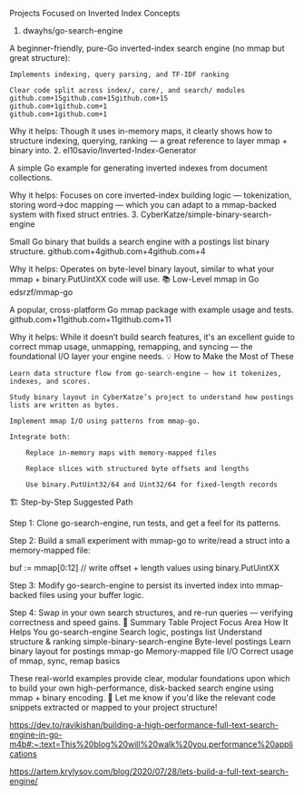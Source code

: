 Projects Focused on Inverted Index Concepts
1. dwayhs/go-search-engine

A beginner-friendly, pure-Go inverted-index search engine (no mmap but great structure):

    Implements indexing, query parsing, and TF-IDF ranking

    Clear code split across index/, core/, and search/ modules
    github.com+15github.com+15github.com+15
    github.com+1github.com+1
    github.com+1github.com+1

Why it helps: Though it uses in-memory maps, it clearly shows how to structure indexing, querying, ranking — a great reference to layer mmap + binary into.
2. el10savio/Inverted-Index-Generator

A simple Go example for generating inverted indexes from document collections.

Why it helps: Focuses on core inverted-index building logic — tokenization, storing word→doc mapping — which you can adapt to a mmap-backed system with fixed struct entries.
3. CyberKatze/simple-binary-search-engine

Small Go binary that builds a search engine with a postings list binary structure.
github.com+4github.com+4github.com+4

Why it helps: Operates on byte-level binary layout, similar to what your mmap + binary.PutUintXX code will use.
📚 Low-Level mmap in Go
edsrzf/mmap-go

A popular, cross-platform Go mmap package with example usage and tests.
github.com+11github.com+11github.com+11

Why it helps: While it doesn’t build search features, it's an excellent guide to correct mmap usage, unmapping, remapping, and syncing — the foundational I/O layer your engine needs.
💡 How to Make the Most of These

    Learn data structure flow from go-search-engine — how it tokenizes, indexes, and scores.

    Study binary layout in CyberKatze’s project to understand how postings lists are written as bytes.

    Implement mmap I/O using patterns from mmap-go.

    Integrate both:

        Replace in-memory maps with memory-mapped files

        Replace slices with structured byte offsets and lengths

        Use binary.PutUint32/64 and Uint32/64 for fixed-length records

🏗️ Step-by-Step Suggested Path

Step 1: Clone go-search-engine, run tests, and get a feel for its patterns.

Step 2: Build a small experiment with mmap-go to write/read a struct into a memory-mapped file:

buf := mmap[0:12]
// write offset + length values using binary.PutUintXX

Step 3: Modify go-search-engine to persist its inverted index into mmap-backed files using your buffer logic.

Step 4: Swap in your own search structures, and re-run queries — verifying correctness and speed gains.
📌 Summary Table
Project	Focus Area	How It Helps You
go-search-engine	Search logic, postings list	Understand structure & ranking
simple-binary-search-engine	Byte-level postings	Learn binary layout for postings
mmap-go	Memory-mapped file I/O	Correct usage of mmap, sync, remap basics

These real-world examples provide clear, modular foundations upon which to build your own high-performance, disk-backed search engine using mmap + binary encoding. 🚀 Let me know if you'd like the relevant code snippets extracted or mapped to your project structure!

https://dev.to/ravikishan/building-a-high-performance-full-text-search-engine-in-go-m4b#:~:text=This%20blog%20will%20walk%20you,performance%20applications

https://artem.krylysov.com/blog/2020/07/28/lets-build-a-full-text-search-engine/